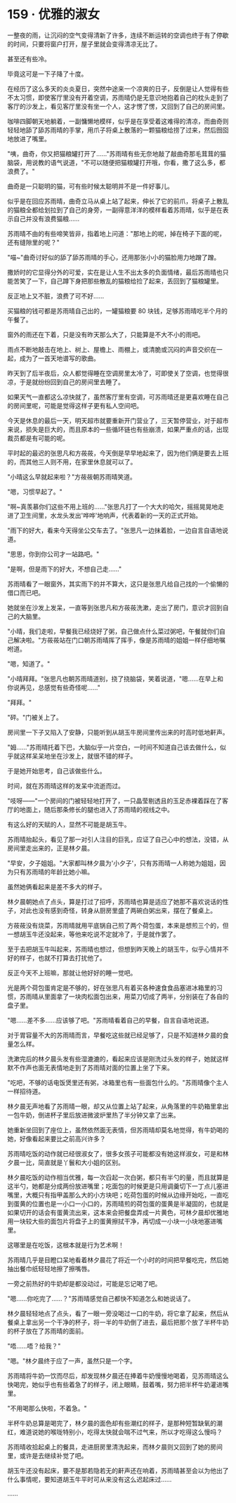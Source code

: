<link rel="stylesheet" href="../styles/text.css" />
<h1>159 · 优雅的淑女</h1>

一整夜的雨，让沉闷的空气变得清新了许多，连续不断运转的空调也终于有了停歇的时间，只要将窗户打开，屋子里就会变得清凉无比了。

甚至还有些冷。

毕竟这可是一下子降了十度。

在经历了这么多天的炎炎夏日，突然中途来一个凉爽的日子，反倒是让人觉得有些不太习惯，即使客厅里没有开着空调，苏雨晴仍是无意识地抱着自己的枕头走到了客厅的沙发上，看见客厅里没有坐一个人，这才愣了愣，又回到了自己的房间里。

咖啡四脚朝天地躺着，一副慵懒地模样，似乎是在享受着这难得的清凉，而曲奇则轻轻地舔了舔苏雨晴的手掌，用爪子将桌上散落的一颗猫粮给捞了过来，然后囫囵地放进了嘴里。

"咦，曲奇，你又把猫粮罐打开了……"苏雨晴有些无奈地敲了敲曲奇那毛茸茸的猫脑袋，用说教的语气说道，"不可以随便把猫粮罐打开哦，你看，撒了这么多，都浪费了。"

曲奇是一只聪明的猫，可有些时候太聪明并不是一件好事儿。

似乎是在回应苏雨晴，曲奇立马从桌上站了起来，伸长了它的前爪，将桌子上散乱的猫粮全都给划拉到了自己的身旁，一副得意洋洋的模样看着苏雨晴，似乎是在表示自己并没有浪费猫粮……

苏雨晴不由的有些啼笑皆非，指着地上问道："那地上的呢，掉在椅子下面的呢，还有缝隙里的呢？"

"喵\~"曲奇讨好似的舔了舔苏雨晴的手心，还用那张小小的猫脸用力地蹭了蹭。

撒娇时的它显得分外的可爱，实在是让人生不出太多的负面情绪，最后苏雨晴也只能苦笑了一下，自己蹲下身把那些散乱的猫粮给捡了起来，丢回到了猫粮罐里。

反正地上又不脏，浪费了可不好……

买猫粮的钱可都是苏雨晴自己出的，一罐猫粮要 80 块钱，足够苏雨晴吃半个月的午餐了。

窗外的雨还在下着，只是没有昨天那么大了，只能算是不大不小的雨吧。

雨点不断地敲击在地上、树上、屋檐上、雨棚上，或清脆或沉闷的声音交织在一起，成为了一首天地谱写的歌曲。

昨天到了后半夜后，众人都觉得睡在空调房里太冷了，可即使关了空调，也觉得很凉，于是就纷纷回到自己的房间里去睡了。

如果天气一直都这么凉快就了，虽然客厅里有空调，可苏雨晴还是更喜欢睡在自己的房间里呢，可能是觉得这样子更有私人空间吧。

今天是休息的最后一天，明天超市就要重新开门营业了，三天暂停营业，对于超市来说，损失是巨大的，而且原本的一些循环链也有些崩溃，如果严重点的话，出现裁员都是有可能的呢。

平时起的最迟的张思凡和方莜莜，今天倒是早早地起来了，因为他们俩是要去上班的，而其他三人则不用，在家里休息就可以了。

"小晴这么早就起来啦？"方莜莜朝苏雨晴笑道。

"嗯，习惯早起了。"

"啊\~真羡慕你们这些不用上班的……"张思凡打了一个大大的哈欠，摇摇晃晃地走进了卫生间里，水龙头发出'哗哗'地响声，代表着新的一天的正式开始。

"雨下的好大，看来今天得坐公交车去了。"张思凡一边抹着脸，一边自言自语地说道。

"思思，你到你公司才一站路吧。"

"是啊，但是雨下的好大，不想自己走……"

苏雨晴看了一眼窗外，其实雨下的并不算大，这只是张思凡给自己找的一个偷懒的借口而已吧。

她就坐在沙发上发呆，一直等到张思凡和方莜莜洗漱，走出了房门，意识才回到自己的大脑里。

"小晴，我们走啦，早餐我已经烧好了粥，自己做点什么菜过粥吧，午餐就你们自己解决啦。"方莜莜站在门口朝苏雨晴挥了挥手，像是苏雨晴的姐姐一样仔细地嘱咐道。

"嗯，知道了。"

"小晴拜拜。"张思凡也朝苏雨晴道别，挠了挠脑袋，笑着说道，"嗯……在早上和你说再见，总感觉有些奇怪呢……"

"拜拜。"

"砰。"门被关上了。

房间里一下子又陷入了安静，只能听到从胡玉牛房间里传出来的时高时低地鼾声。

"姆……"苏雨晴托着下巴，大脑似乎一片空白，一时间不知道自己该去做什么，似乎就这样呆呆地坐在沙发上，就很不错的样子。

于是她开始思考，自己该做些什么。

时间，就在苏雨晴这样的发呆中流逝而过。

"吱呀——"一个房间的门被轻轻地打开了，一只晶莹剔透且的玉足赤裸着踩在了客厅的地面上，随后那条修长的腿也进入了苏雨晴的视线之中。

有这么好的天赋的人，显然不可能是胡玉牛。

苏雨晴抬起头，看见了那一对引人注目的巨乳，应证了自己心中的想法，没错，从房间里走出来的，正是林夕晨。

"早安，夕子姐姐。"大家都叫林夕晨为'小夕子'，只有苏雨晴一人称她为姐姐，因为只有苏雨晴的年龄比她小嘛。

虽然她俩看起来是差不多大的样子。

林夕晨朝她点了点头，算是打过了招呼，苏雨晴也算是适应了她那不喜欢说话的性子，对此也没有感到奇怪，转身从厨房里盛了两碗白粥出来，摆在了餐桌上。

方莜莜没有烧菜，苏雨晴就用平底锅自己煎了两个荷包蛋，本来是想煎三个的，但一想胡玉牛还没起来，等他来吃说不定就冷了，于是就作罢了。

至于去把胡玉牛叫起来，苏雨晴也想过，但想到昨天晚上的胡玉牛，似乎心情并不好的样子，也就不打算去打扰他了。

反正今天不上班嘛，那就让他好好的睡一觉吧。

光是两个荷包蛋肯定是不够的，好在张思凡有着买各种速食食品塞进冰箱里的习惯，苏雨晴从里面拿了一块肉松面包出来，用菜刀切成了两半，分别装在了各自的盘子里。

"嗯……差不多……应该够了吧。"苏雨晴看着自己的早餐，自言自语地说道。

对于胃容量不大的苏雨晴而言，早餐吃这些就已经足够了，只是不知道林夕晨的食量怎么样。

洗漱完后的林夕晨头发有些湿漉漉的，看起来应该是刚洗过头发的样子，她就这样默不作声也面无表情地走到了苏雨晴对面的位置上坐了下来。

"吃吧，不够的话电饭煲里还有粥，冰箱里也有一些面包什么的。"苏雨晴像个主人一样招待道。

林夕晨无声地看了苏雨晴一眼，却又从位置上站了起来，从角落里的牛奶箱里拿出一包牛奶，倒进杯子里后放进微波炉里热了半分钟又拿了出来。

她重新坐回到了座位上，虽然依然面无表情，但苏雨晴却莫名地觉得，有牛奶喝的她，好像看起来要比之前高兴许多？

苏雨晴吃饭的动作就已经很淑女了，很多女孩子可能都没有她这样淑女，可是和林夕晨一比，简直就是丫鬟和大小姐的区别。

林夕晨吃饭的动作相当优雅，每一次舀起一次白粥，都只有半勺的量，而且就算是这半勺，她都是分成两份放进嘴里；吃面包的时候更是只用调羹切下一丁点儿塞进嘴里，大概只有指甲盖那么大的小方块吧；吃荷包蛋的时候从边缘开始吃，一直吃到蛋黄的位置也是一小口一小口的，苏雨晴煎的荷包蛋的蛋黄是半凝固的，也就是如果切开的话会有蛋黄流出来，这本来会把餐盘弄成一片黄色，可林夕晨却优雅地用一块较大些的面包片将盘子上的蛋黄擦拭干净，再切成一小块一小块地塞进嘴里。

这哪里是在吃饭，这根本就是行为艺术啊！

苏雨晴几乎是目瞪口呆地看着林夕晨花了将近一个小时的时间把早餐吃完，然后她抽出餐巾纸轻轻地擦了擦嘴唇。

一旁之前热好的牛奶却是都没动过，可能是忘记喝了吧。

"嗯……你吃完了……？"苏雨晴感觉自己都快不知道怎么和她说话了。

林夕晨轻轻地点了点头，看了一眼一旁没喝过一口的牛奶，将它拿了起来，然后从餐桌上拿出另一个干净的杯子，将一半的牛奶倒了进去，最后把那个放了半杯牛奶的杯子放在了苏雨晴的面前。

"唔……唔？给我？"

"嗯。"林夕晨终于应了一声，虽然只是一个字。

苏雨晴将牛奶一饮而尽后，却发现林夕晨还在捧着牛奶慢慢地喝着，见苏雨晴这么快喝完，她似乎也有些着急了的样子，闭上眼睛，鼓着嘴，努力把半杯牛奶灌进嘴里。

"不用喝那么快啦，不着急。"

半杯牛奶总算是喝完了，林夕晨的面色却有些潮红的样子，是那种短暂缺氧的潮红，难道说她的喉咙特别小，吃得太快就会喘不过气来，所以才吃得这么慢吗？

苏雨晴收拾起桌上的餐具，走进厨房里清洗起来，而林夕晨则又回到了她的房间里，或许是去继续补觉了吧。

胡玉牛还没有起床，要不是那若隐若无的鼾声还在响着，苏雨晴甚至会以为他出了什么事情呢，要知道胡玉牛平时可从来没有这么迟起床过……

……
